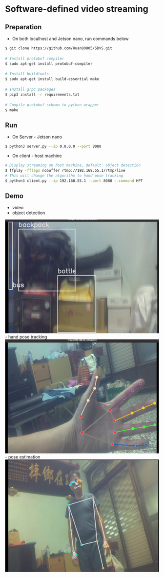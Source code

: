# Software-defined video streaming
## Preparation
- On both localhost and Jetson nano, run commands below
```bash
$ git clone https://github.com/Huan80805/SDVS.git

# Install protobuf compiler
$ sudo apt-get install protobuf-compiler

# Install buildtools
$ sudo apt-get install build-essential make

# Install grpc packages
$ pip3 install -r requirements.txt

# Compile protobuf schema to python wrapper
$ make
```
## Run
- On Server - Jetson nano
```bash
$ python3 server.py --ip 0.0.0.0 --port 8080
```
- On client - host machine
```bash
# Display streaming on host machine, default: object detection
$ ffplay -fflags nobuffer rtmp://192.168.55.1/rtmp/live
# This will change the algorithm to hand pose tracking
$ python3 client.py --ip 192.168.55.1 --port 8080 --command HPT
```
## Demo
- video
- object detection

<img alt="OD.png" src="demo/od.png" />
- hand pose tracking

<img alt="hpt.png" src="demo/hpt.png" />
- pose estimation

<img alt="pe.png" src="demo/pe.png" />